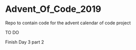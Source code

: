# Advent_Of_Code_2019


Repo to contain code for the advent calendar of code project


TO DO

Finish Day 3 part 2
